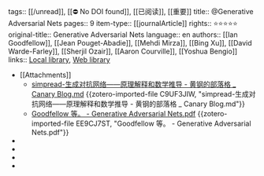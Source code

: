 tags:: [[/unread]], [[⛔ No DOI found]], [[已阅读]], [[重要]]
title:: @Generative Adversarial Nets
pages:: 9
item-type:: [[journalArticle]]
rights:: ⭐⭐⭐⭐⭐
original-title:: Generative Adversarial Nets
language:: en
authors:: [[Ian Goodfellow]], [[Jean Pouget-Abadie]], [[Mehdi Mirza]], [[Bing Xu]], [[David Warde-Farley]], [[Sherjil Ozair]], [[Aaron Courville]], [[Yoshua Bengio]]
links:: [Local library](zotero://select/library/items/4VKWL8QI), [Web library](https://www.zotero.org/users/8746250/items/4VKWL8QI)

- [[Attachments]]
	- [simpread-生成对抗网络——原理解释和数学推导 - 黄钢的部落格 _ Canary Blog.md](zotero://select/library/items/C9UF3JIW) {{zotero-imported-file C9UF3JIW, "simpread-生成对抗网络——原理解释和数学推导 - 黄钢的部落格 _ Canary Blog.md"}}
	- [Goodfellow 等。 - Generative Adversarial Nets.pdf](zotero://select/library/items/EE9CJ7ST) {{zotero-imported-file EE9CJ7ST, "Goodfellow 等。 - Generative Adversarial Nets.pdf"}}
-
-
-
-